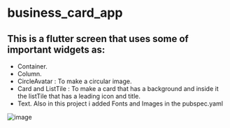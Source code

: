 # business_card_app

This is a flutter screen that uses some of important widgets as:
- 
- Container.
- Column.
- CircleAvatar : To make a circular image.
- Card and ListTile : To make a card that has a background and inside it the listTile that has a leading icon and title.
- Text.
Also in this project i added Fonts and Images in the pubspec.yaml

![image](https://github.com/Shrouk-Ashraf/business_card_app/assets/68174886/827d3906-9a37-497c-b044-d09a396de52e)
